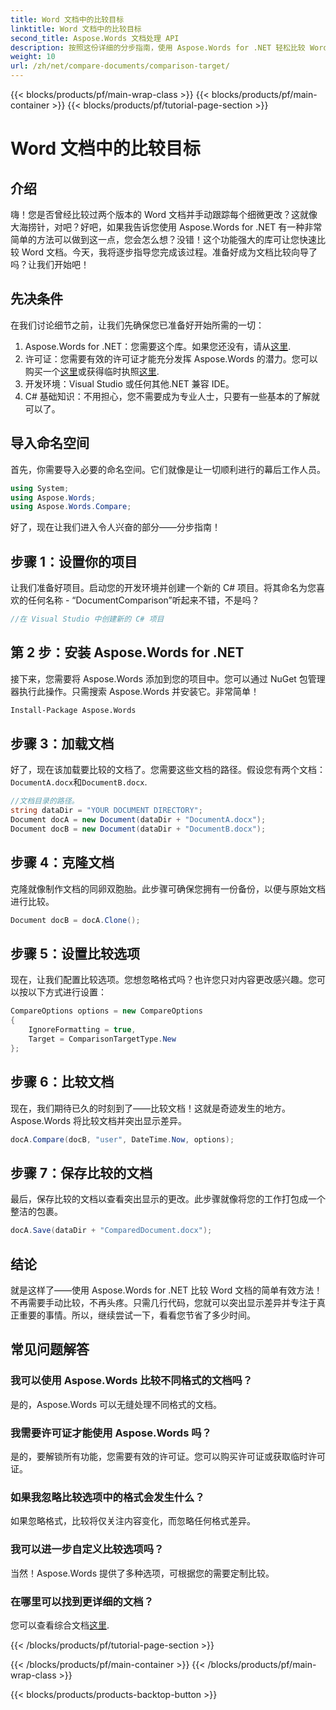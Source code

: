 ```yaml
---
title: Word 文档中的比较目标
linktitle: Word 文档中的比较目标
second_title: Aspose.Words 文档处理 API
description: 按照这份详细的分步指南，使用 Aspose.Words for .NET 轻松比较 Word 文档。节省时间并提高文档比较的准确性。
weight: 10
url: /zh/net/compare-documents/comparison-target/
---
```


{{< blocks/products/pf/main-wrap-class >}}
{{< blocks/products/pf/main-container >}}
{{< blocks/products/pf/tutorial-page-section >}}

# Word 文档中的比较目标

## 介绍

嗨！您是否曾经比较过两个版本的 Word 文档并手动跟踪每个细微更改？这就像大海捞针，对吧？好吧，如果我告诉您使用 Aspose.Words for .NET 有一种非常简单的方法可以做到这一点，您会怎么想？没错！这个功能强大的库可让您快速比较 Word 文档。今天，我将逐步指导您完成该过程。准备好成为文档比较向导了吗？让我们开始吧！

## 先决条件

在我们讨论细节之前，让我们先确保您已准备好开始所需的一切：

1.  Aspose.Words for .NET：您需要这个库。如果您还没有，请从[这里](https://releases.aspose.com/words/net/).
2. 许可证：您需要有效的许可证才能充分发挥 Aspose.Words 的潜力。您可以购买一个[这里](https://purchase.aspose.com/buy)或获得临时执照[这里](https://purchase.aspose.com/temporary-license/).
3. 开发环境：Visual Studio 或任何其他.NET 兼容 IDE。
4. C# 基础知识：不用担心，您不需要成为专业人士，只要有一些基本的了解就可以了。

## 导入命名空间

首先，你需要导入必要的命名空间。它们就像是让一切顺利进行的幕后工作人员。

```csharp
using System;
using Aspose.Words;
using Aspose.Words.Compare;
```

好了，现在让我们进入令人兴奋的部分——分步指南！

## 步骤 1：设置你的项目

让我们准备好项目。启动您的开发环境并创建一个新的 C# 项目。将其命名为您喜欢的任何名称 - “DocumentComparison”听起来不错，不是吗？

```csharp
//在 Visual Studio 中创建新的 C# 项目
```

## 第 2 步：安装 Aspose.Words for .NET

接下来，您需要将 Aspose.Words 添加到您的项目中。您可以通过 NuGet 包管理器执行此操作。只需搜索 Aspose.Words 并安装它。非常简单！

```bash
Install-Package Aspose.Words
```

## 步骤 3：加载文档

好了，现在该加载要比较的文档了。您需要这些文档的路径。假设您有两个文档：`DocumentA.docx`和`DocumentB.docx`.

```csharp
//文档目录的路径。
string dataDir = "YOUR DOCUMENT DIRECTORY";
Document docA = new Document(dataDir + "DocumentA.docx");
Document docB = new Document(dataDir + "DocumentB.docx");
```

## 步骤 4：克隆文档

克隆就像制作文档的同卵双胞胎。此步骤可确保您拥有一份备份，以便与原始文档进行比较。

```csharp
Document docB = docA.Clone();
```

## 步骤 5：设置比较选项

现在，让我们配置比较选项。您想忽略格式吗？也许您只对内容更改感兴趣。您可以按以下方式进行设置：

```csharp
CompareOptions options = new CompareOptions
{
    IgnoreFormatting = true,
    Target = ComparisonTargetType.New
};
```

## 步骤 6：比较文档

现在，我们期待已久的时刻到了——比较文档！这就是奇迹发生的地方。Aspose.Words 将比较文档并突出显示差异。

```csharp
docA.Compare(docB, "user", DateTime.Now, options);
```

## 步骤 7：保存比较的文档

最后，保存比较的文档以查看突出显示的更改。此步骤就像将您的工作打包成一个整洁的包裹。

```csharp
docA.Save(dataDir + "ComparedDocument.docx");
```

## 结论

就是这样了——使用 Aspose.Words for .NET 比较 Word 文档的简单有效方法！不再需要手动比较，不再头疼。只需几行代码，您就可以突出显示差异并专注于真正重要的事情。所以，继续尝试一下，看看您节省了多少时间。

## 常见问题解答

### 我可以使用 Aspose.Words 比较不同格式的文档吗？

是的，Aspose.Words 可以无缝处理不同格式的文档。

### 我需要许可证才能使用 Aspose.Words 吗？

是的，要解锁所有功能，您需要有效的许可证。您可以购买许可证或获取临时许可证。

### 如果我忽略比较选项中的格式会发生什么？

如果忽略格式，比较将仅关注内容变化，而忽略任何格式差异。

### 我可以进一步自定义比较选项吗？

当然！Aspose.Words 提供了多种选项，可根据您的需要定制比较。

### 在哪里可以找到更详细的文档？

您可以查看综合文档[这里](https://reference.aspose.com/words/net/).

{{< /blocks/products/pf/tutorial-page-section >}}

{{< /blocks/products/pf/main-container >}}
{{< /blocks/products/pf/main-wrap-class >}}

{{< blocks/products/products-backtop-button >}}
